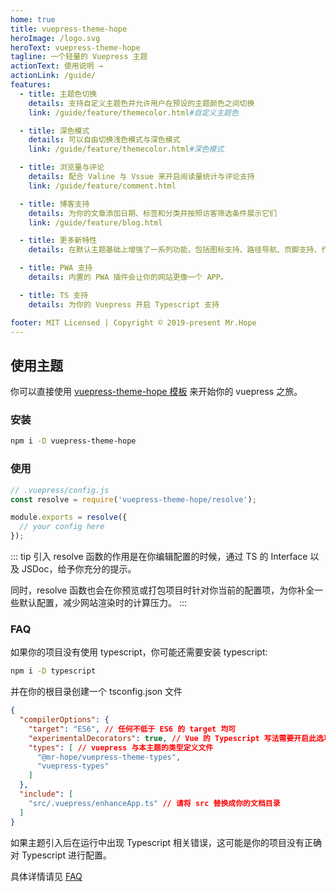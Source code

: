 ```yaml
---
home: true
title: vuepress-theme-hope
heroImage: /logo.svg
heroText: vuepress-theme-hope
tagline: 一个轻量的 Vuepress 主题
actionText: 使用说明 →
actionLink: /guide/
features:
  - title: 主题色切换
    details: 支持自定义主题色并允许用户在预设的主题颜色之间切换
    link: /guide/feature/themecolor.html#自定义主题色

  - title: 深色模式
    details: 可以自由切换浅色模式与深色模式
    link: /guide/feature/themecolor.html#深色模式

  - title: 浏览量与评论
    details: 配合 Valine 与 Vssue 来开启阅读量统计与评论支持
    link: /guide/feature/comment.html

  - title: 博客支持
    details: 为你的文章添加日期、标签和分类并按照访客筛选条件展示它们
    link: /guide/feature/blog.html

  - title: 更多新特性
    details: 在默认主题基础上增强了一系列功能，包括图标支持、路径导航、页脚支持、作者显示等

  - title: PWA 支持
    details: 内置的 PWA 插件会让你的网站更像一个 APP。

  - title: TS 支持
    details: 为你的 Vuepress 开启 Typescript 支持

footer: MIT Licensed | Copyright © 2019-present Mr.Hope
---
```


## 使用主题

你可以直接使用 [vuepress-theme-hope 模板](https://github.com/Mister-Hope/vuepress-theme-hope-template) 来开始你的 vuepress 之旅。

### 安装

```bash
npm i -D vuepress-theme-hope
```

### 使用

```js
// .vuepress/config.js
const resolve = require('vuepress-theme-hope/resolve');

module.exports = resolve({
  // your config here
});
```

::: tip
引入 resolve 函数的作用是在你编辑配置的时候，通过 TS 的 Interface 以及 JSDoc，给予你充分的提示。

同时，resolve 函数也会在你预览或打包项目时针对你当前的配置项，为你补全一些默认配置，减少网站渲染时的计算压力。
:::

### FAQ

如果你的项目没有使用 typescript，你可能还需要安装 typescript:

```bash
npm i -D typescript
```

并在你的根目录创建一个 tsconfig.json 文件

```json
{
  "compilerOptions": {
    "target": "ES6", // 任何不低于 ES6 的 target 均可
    "experimentalDecorators": true, // Vue 的 Typescript 写法需要开启此选项
    "types": [ // vuepress 与本主题的类型定义文件
      "@mr-hope/vuepress-theme-types",
      "vuepress-types"
    ]
  },
  "include": [
    "src/.vuepress/enhanceApp.ts" // 请将 src 替换成你的文档目录
  ]
}
```

如果主题引入后在运行中出现 Typescript 相关错误，这可能是你的项目没有正确对 Typescript 进行配置。

具体详情请见 [FAQ](FAQ/readme.md)
